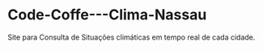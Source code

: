 # Code-Coffe---Clima-Nassau
Site para Consulta de Situações climáticas em tempo real de cada cidade. 
